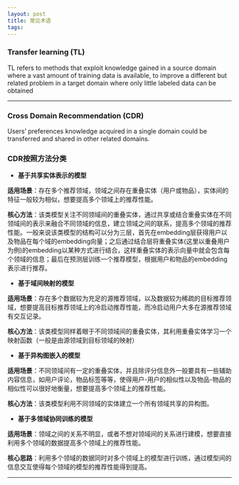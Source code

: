 ```yaml
---
layout: post
title: 常见术语
tags: 
---
```


### Transfer learning (TL)
TL refers to methods that exploit knowledge gained in a source domain where a vast amount of training data is available, to improve a different but related problem in a target domain where only little labeled data can be obtained

---

### Cross Domain Recommendation (CDR)
Users’ preferences knowledge acquired in a single domain could be transferred and shared in other related domains.

### CDR按照方法分类
- **基于共享实体表示的模型**

**适用场景**：存在多个推荐领域，领域之间存在重叠实体（用户或物品），实体间的特征一般较为相似，想要提高多个领域上的推荐性能。

**核心方法**：该类模型关注不同领域间的重叠实体，通过共享或结合重叠实体在不同领域间的表示来融合不同领域的信息，建立领域之间的联系，提高多个领域的推荐性能。一般来说该类模型的结构可以分为三层，首先在embedding层获得用户以及物品在每个域的embedding向量；之后通过结合层将重叠实体(这里以重叠用户为例)的embedding以某种方式进行结合，这样重叠实体的表示向量中就会包含每个领域的信息；最后在预测层训练一个推荐模型，根据用户和物品的embedding表示进行推荐。

- **基于域间映射的模型**

**适用场景**：存在多个数据较为充足的源推荐领域，以及数据较为稀疏的目标推荐领域，想要提高目标推荐领域上的冷启动推荐性能，而冷启动用户大多在源推荐领域有交互记录。

**核心方法**：该类模型同样着眼于不同领域间的重叠实体，其利用重叠实体学习一个映射函数（一般是由源领域到目标领域的映射）

- **基于异构图嵌入的模型**

**适用场景**：不同领域间有一定的重叠实体，并且除评分信息外一般要具有一些辅助内容信息，如用户评论，物品标签等等，使得用户-用户的相似性以及物品-物品的相似性可以很好地衡量，想要提高多个领域上的推荐性能。

**核心方法**：该类模型利用不同领域的实体建立一个所有领域共享的异构图。

- **基于多领域协同训练的模型**

**适用场景**：领域之间的关系不明显，或者不想对领域间的关系进行建模，想要直接利用多个领域的数据提高多个领域上的推荐性能。

**核心思路**：利用多个领域的数据同时对多个领域上的模型进行训练，通过模型间的信息交互使得每个领域的模型的推荐性能得到提高。

---
